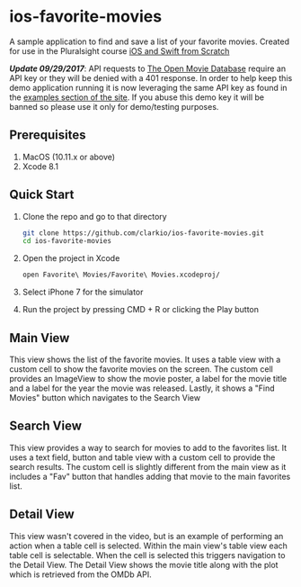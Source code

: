 # ios-favorite-movies
A sample application to find and save a list of your favorite movies. Created for use in the Pluralsight course [iOS and Swift from Scratch](https://app.pluralsight.com/library/courses/play-by-play-ios-swift-from-scratch/table-of-contents)

***Update 09/29/2017***: API requests to [The Open Movie Database](https://omdbapi.com) require an API key or they will be denied with a 401 response. In order to help keep this demo application running it is now leveraging the same API key as found in the [examples section of the site](https://omdbapi.com/#examples). If you abuse this demo key it will be banned so please use it only for demo/testing purposes.

## Prerequisites
1. MacOS (10.11.x or above)
2. Xcode 8.1

## Quick Start
1. Clone the repo and go to that directory
    ```bash
    git clone https://github.com/clarkio/ios-favorite-movies.git
    cd ios-favorite-movies
    ```

2. Open the project in Xcode
    ```bash
    open Favorite\ Movies/Favorite\ Movies.xcodeproj/
    ```
3. Select iPhone 7 for the simulator
4. Run the project by pressing CMD + R or clicking the Play button

## Main View
This view shows the list of the favorite movies. It uses a table view with a custom cell to show the favorite movies on the screen. The custom cell provides an ImageView to show the movie poster, a label for the movie title and a label for the year the movie was released. Lastly, it shows a "Find Movies" button which navigates to the Search View

## Search View
This view provides a way to search for movies to add to the favorites list. It uses a text field, button and table view with a custom cell to provide the search results. The custom cell is slightly different from the main view as it includes a "Fav" button that handles adding that movie to the main favorites list.

## Detail View
This view wasn't covered in the video, but is an example of performing an action when a table cell is selected. Within the main view's table view each table cell is selectable. When the cell is selected this triggers navigation to the Detail View. The Detail View shows the movie title along with the plot which is retrieved from the OMDb API.
